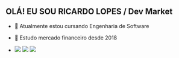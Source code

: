 ## OLÁ! EU SOU RICARDO LOPES / Dev Market

- 📘 Atualmente estou cursando Engenharia de Software
- 🌱 Estudo mercado financeiro desde 2018

- <div> 
  <a href="https://www.youtube.com/@DevMarketOficial" target="_blank"><img src="https://img.shields.io/badge/YouTube-FF0000?style=for-the-badge&logo=youtube&logoColor=white" target="_blank"></a>
  <a href="https://instagram.com/devmarketoficial" target="_blank"><img src="https://img.shields.io/badge/-Instagram-%23E4405F?style=for-the-badge&logo=instagram&logoColor=white" target="_blank"></a>
  <a href="https://www.linkedin.com/in/ricardobarãolopes" target="_blank"><img src="https://img.shields.io/badge/-LinkedIn-%230077B5?style=for-the-badge&logo=linkedin&logoColor=white" target="_blank"></a> 
  
</div>
